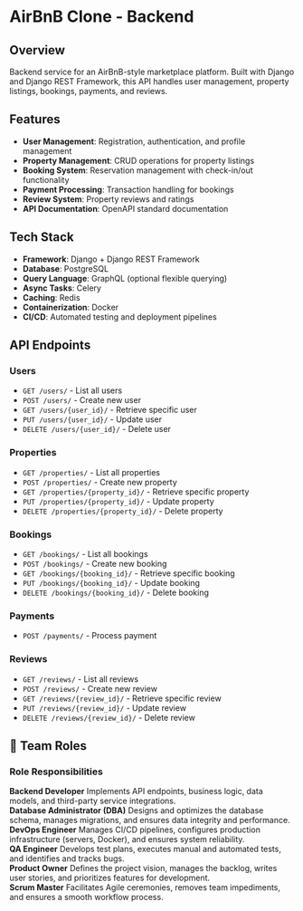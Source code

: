 # AirBnB Clone - Backend

## Overview

Backend service for an AirBnB-style marketplace platform. Built with Django and Django REST Framework, this API handles user management, property listings, bookings, payments, and reviews.

## Features

- **User Management**: Registration, authentication, and profile management
- **Property Management**: CRUD operations for property listings
- **Booking System**: Reservation management with check-in/out functionality
- **Payment Processing**: Transaction handling for bookings
- **Review System**: Property reviews and ratings
- **API Documentation**: OpenAPI standard documentation

## Tech Stack

- **Framework**: Django + Django REST Framework
- **Database**: PostgreSQL
- **Query Language**: GraphQL (optional flexible querying)
- **Async Tasks**: Celery
- **Caching**: Redis
- **Containerization**: Docker
- **CI/CD**: Automated testing and deployment pipelines

## API Endpoints

### Users
- `GET /users/` - List all users
- `POST /users/` - Create new user
- `GET /users/{user_id}/` - Retrieve specific user
- `PUT /users/{user_id}/` - Update user
- `DELETE /users/{user_id}/` - Delete user

### Properties
- `GET /properties/` - List all properties
- `POST /properties/` - Create new property
- `GET /properties/{property_id}/` - Retrieve specific property
- `PUT /properties/{property_id}/` - Update property
- `DELETE /properties/{property_id}/` - Delete property

### Bookings
- `GET /bookings/` - List all bookings
- `POST /bookings/` - Create new booking
- `GET /bookings/{booking_id}/` - Retrieve specific booking
- `PUT /bookings/{booking_id}/` - Update booking
- `DELETE /bookings/{booking_id}/` - Delete booking

### Payments
- `POST /payments/` - Process payment

### Reviews
- `GET /reviews/` - List all reviews
- `POST /reviews/` - Create new review
- `GET /reviews/{review_id}/` - Retrieve specific review
- `PUT /reviews/{review_id}/` - Update review
- `DELETE /reviews/{review_id}/` - Delete review

## 👥 Team Roles
### Role	Responsibilities
**Backend Developer**	Implements API endpoints, business logic, data models, and third-party service integrations.  
**Database Administrator (DBA)**	Designs and optimizes the database schema, manages migrations, and ensures data integrity and performance.  
**DevOps Engineer**	Manages CI/CD pipelines, configures production infrastructure (servers, Docker), and ensures system reliability.  
**QA Engineer**	Develops test plans, executes manual and automated tests, and identifies and tracks bugs.  
**Product Owner**	Defines the project vision, manages the backlog, writes user stories, and prioritizes features for development.  
**Scrum Master**	Facilitates Agile ceremonies, removes team impediments, and ensures a smooth workflow process.  
